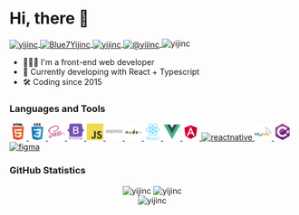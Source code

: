 # Hi, there 👋

<p align="left">
  <a href="https://codepen.io/yijinc" target="blank">
    <img align="center" src="https://cdn.jsdelivr.net/npm/simple-icons@3.0.1/icons/codepen.svg" alt="yijinc" height="30" width="30" />
  </a>
  <a href="https://twitter.com/Blue7Yijinc" target="blank">
    <img align="center" src="https://cdn.jsdelivr.net/npm/simple-icons@3.0.1/icons/twitter.svg" alt="Blue7Yijinc" height="30" width="30" />
  </a>
  <a href="https://www.linkedin.com/in/yijinc/" target="blank">
    <img align="center" src="https://cdn.jsdelivr.net/npm/simple-icons@3.0.1/icons/linkedin.svg" alt="yijinc" height="30" width="30" />
  </a>
  <a href="https://medium.com/@yijinc" target="blank">
    <img align="center" src="https://cdn.jsdelivr.net/npm/simple-icons@3.0.1/icons/medium.svg" alt="@yijinc" height="30" width="30" />
  </a>
  
  <img src="https://komarev.com/ghpvc/?username=yijinc&label=Profile%20views&color=ff69b4&style=flat" alt="yijinc" />
</p>


-  👨🏻‍💻  I'm a front-end web developer
-  💓  Currently developing with React + Typescript
-  🛠️  Coding since 2015 

### Languages and Tools

<p align="left">
  <a href="https://www.w3.org/html/" target="_blank">
    <img src="https://raw.githubusercontent.com/devicons/devicon/master/icons/html5/html5-original-wordmark.svg" alt="html5" width="30" height="30"/>
  </a>
  <a href="https://www.w3schools.com/css/" target="_blank">
    <img src="https://raw.githubusercontent.com/devicons/devicon/master/icons/css3/css3-original-wordmark.svg" alt="css3" width="30" height="30"/>
  </a>
  <a href="https://sass-lang.com" target="_blank">
    <img src="https://raw.githubusercontent.com/devicons/devicon/master/icons/sass/sass-original.svg" alt="sass" width="30" height="30"/>
  </a>
  <a href="https://getbootstrap.com" target="_blank">
    <img src="https://raw.githubusercontent.com/devicons/devicon/master/icons/bootstrap/bootstrap-plain-wordmark.svg" alt="bootstrap" width="30" height="30"/>
  </a>
  <a href="https://developer.mozilla.org/en-US/docs/Web/JavaScript" target="_blank">
    <img src="https://raw.githubusercontent.com/devicons/devicon/master/icons/javascript/javascript-original.svg" alt="javascript" width="30" height="30"/>   </a>
  <a href="https://expressjs.com" target="_blank">
    <img src="https://raw.githubusercontent.com/devicons/devicon/master/icons/express/express-original-wordmark.svg" alt="express" width="30" height="30"/>   </a>
  <a href="https://nodejs.org" target="_blank">
    <img src="https://raw.githubusercontent.com/devicons/devicon/master/icons/nodejs/nodejs-original-wordmark.svg" alt="nodejs" width="30" height="30"/>  </a>
  <a href="https://reactjs.org/" target="_blank">
    <img src="https://raw.githubusercontent.com/devicons/devicon/master/icons/react/react-original-wordmark.svg" alt="react" width="30" height="30"/>
  </a>
  <a href="https://vuejs.org/" target="_blank">
    <img src="https://raw.githubusercontent.com/github/explore/80688e429a7d4ef2fca1e82350fe8e3517d3494d/topics/vue/vue.png" alt="vue" width="30" height="30"/>
  </a>
  <a href="https://angular.io/" target="_blank">
    <img src="https://raw.githubusercontent.com/github/explore/80688e429a7d4ef2fca1e82350fe8e3517d3494d/topics/angular/angular.png" alt="angular" width="30" height="30"/>
  </a>
  <a href="https://reactnative.dev/" target="_blank">
    <img src="https://reactnative.dev/img/header_logo.svg" alt="reactnative" width="30" height="30"/>   
  </a>
  <a href="https://www.mysql.com/" target="_blank">
    <img src="https://raw.githubusercontent.com/devicons/devicon/master/icons/mysql/mysql-original-wordmark.svg" alt="mysql" width="30" height="30"/>
  </a>
  <a href="https://www.w3schools.com/cs/" target="_blank">
    <img src="https://raw.githubusercontent.com/devicons/devicon/master/icons/csharp/csharp-original.svg" alt="csharp" width="30" height="30"/>
  </a>
  <a href="https://www.figma.com/" target="_blank">
    <img src="https://www.vectorlogo.zone/logos/figma/figma-icon.svg" alt="figma" width="30" height="30"/>
  </a>
</p>

### GitHub Statistics

<p align="center">
  <img align="center" src="https://github-readme-streak-stats.herokuapp.com/?user=yijinc&theme=nightowl" alt="yijinc" />
  <img align="center" src="https://github-readme-stats.vercel.app/api?username=yijinc&show_icons=true&locale=en&theme=nightowl" alt="yijinc" /> <br />
  <img src="https://github-readme-stats.vercel.app/api/top-langs?username=yijinc&show_icons=true&locale=en&layout=compact&theme=nightowl" alt="yijinc" />
</p>
